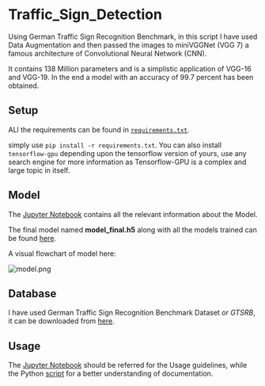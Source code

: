 # Traffic_Sign_Detection

Using German Traffic Sign Recognition Benchmark, in this script I have used
Data Augmentation and then passed the images to miniVGGNet (VGG 7) a famous architecture of
Convolutional Neural Network (CNN).

It contains 138 Million parameters and is a simplistic application of VGG-16 and VGG-19. In the end
a model with an accuracy of 99.7 percent has been obtained.

## Setup

ALl the requirements can be found in [`requirements.txt`](requirements.txt).

simply use `pip install -r requirements.txt`. You can also install `tensorflow-gpu` depending upon the
tensorflow version of yours, use any search engine for more information as Tensorflow-GPU
is a complex and large topic in itself.

## Model

The [Jupyter Notebook](trafffic_sign_detection.ipynb) contains all the relevant information about the Model.

The final model named **model_final.h5** along with all the models trained can be found
[here](https://drive.google.com/drive/folders/1hWeqDW0U_vxQC684in57o0-H7DZAoNo8?usp=sharing).

A visual flowchart of model here:

![model.png](https://i.postimg.cc/2yx5nypY/model.png)

## Database

I have used German Traffic Sign Recognition Benchmark Dataset or _GTSRB_, it can be downloaded from
[here](https://benchmark.ini.rub.de/).

## Usage

The [Jupyter Notebook](trafffic_sign_detection.ipynb) should be referred for the Usage guidelines, while the Python
[script](traffic_sign_detection.py) for a better understanding of documentation.

